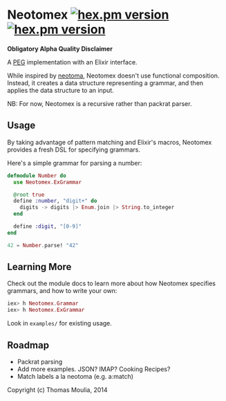 # Neotomex [![hex.pm version](https://img.shields.io/hexpm/v/neotomex.svg?style=flat)](https://hex.pm/packages/neotomex) [![hex.pm version](https://img.shields.io/hexpm/dt/neotomex.svg?style=flat)](https://hex.pm/packages/neotomex)

**Obligatory Alpha Quality Disclaimer**

A [PEG](http://bford.info/packrat/) implementation with an Elixir
interface.

While inspired by [neotoma](https://github.com/seancribbs/neotoma),
Neotomex doesn't use functional composition. Instead, it creates
a data structure representing a grammar, and then applies the
data structure to an input.

NB: For now, Neotomex is a recursive rather than packrat parser.


## Usage

By taking advantage of pattern matching and Elixir's macros,
Neotomex provides a fresh DSL for specifying grammars.

Here's a simple grammar for parsing a number:

```elixir
defmodule Number do
  use Neotomex.ExGrammar

  @root true
  define :number, "digit+" do
    digits -> digits |> Enum.join |> String.to_integer
  end

  define :digit, "[0-9]"
end

42 = Number.parse! "42"
```


## Learning More

Check out the module docs to learn more about how Neotomex
specifies grammars, and how to write your own:

```elixir
iex> h Neotomex.Grammar
iex> h Neotomex.ExGrammar
```

Look in `examples/` for existing usage.


## Roadmap

- Packrat parsing
- Add more examples. JSON? IMAP? Cooking Recipes?
- Match labels a la neotoma (e.g. a:match)


Copyright (c) Thomas Moulia, 2014
